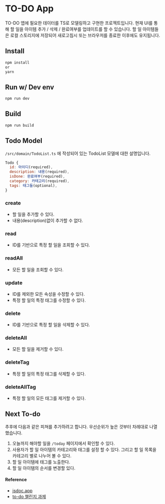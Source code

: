# TO-DO App

TO-DO 앱에 필요한 데이터를 TS로 모델링하고 구현한 프로젝트입니다.
현재 UI를 통해 할 일을 아이템 추가 / 삭제 / 완료여부를 업데이트를 할 수 있습니다.
할 일 아이템들은 로컬 스토리지에 저장되어 새로고침시 또는 브라우저를 종료한 이후에도 유지됩니다.

## Install

```bash
npm install
or
yarn
```

## Run w/ Dev env
```bash
npm run dev
```

## Build

```bash
npm run build
```

## Todo Model

`/src/domain/TodoList.ts` 에 작성되어 있는 TodoList 모델에 대한 설명입니다.

```JavaScript
Todo {
  id: 아이디(required),
  description: 내용(required),
  isDone: 완료여부(required),
  category: 카테고리(required),
  tags: 태그들(optional),
}
```

### create
- 할 일을 추가할 수 있다.
- 내용(description)없이 추가할 수 없다.
### read
- ID를 기반으로 특정 할 일을 조회할 수 있다.

### readAll
- 모든 할 일을 조회할 수 있다.
### update
- ID를 제외한 모든 속성을 수정할 수 있다.
- 특정 할 일의 특정 태그를 수정할 수 있다.
### delete
- ID를 기반으로 특정 할 일을 삭제할 수 있다.

### deleteAll
- 모든 할 일을 제거할 수 있다.

### deleteTag
- 특정 할 일의 특정 태그를 삭제할 수 있다.

### deleteAllTag
- 특정 할 일의 모든 태그를 제거할 수 있다.

## Next To-do
추후에 다음과 같은 피쳐를 추가하려고 합니다. 우선순위가 높은 것부터 차례대로 나열했습니다.
1. 오늘까지 해야할 일을 `/today` 페이지에서 확인할 수 있다.
2. 사용자가 할 일 아이템의 카테고리와 태그를 설정 할 수 있다. 그리고 할 일 목록을 카테고리 별로 나누어 볼 수 있다.
3. 할 일 아이템에 태그를 노출한다. 
4. 할 일 아이템의 순서를 변경할 있다.

#### Reference
- [jsdoc.app](https://jsdoc.app)
- [to-do 챌린지 과제](https://gist.github.com/pocojang/3c3d4470a3d2a978b5ebfb3f613e40fa)
